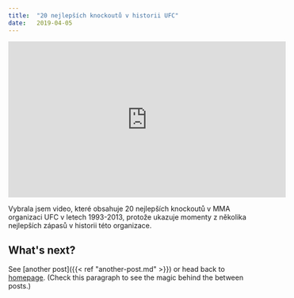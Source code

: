 ```yaml
---
title:  "20 nejlepších knockoutů v historii UFC"
date:   2019-04-05
---
```

<iframe width="560" height="315" src="https://www.youtube.com/embed/LWE79K2Ii-s" frameborder="0" allow="accelerometer; autoplay; encrypted-media; gyroscope; picture-in-picture" allowfullscreen></iframe>

Vybrala jsem video, které obsahuje 20 nejlepších knockoutů v MMA organizaci UFC v letech 1993-2013, protože ukazuje momenty z několika nejlepších zápasů v historii této organizace.





## What's next?

See [another post]({{< ref "another-post.md" >}}) or head back to [homepage](../../). (Check this paragraph to see the magic behind the between posts.)
